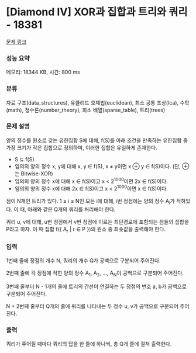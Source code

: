 # [Diamond IV] XOR과 집합과 트리와 쿼리 - 18381 

[문제 링크](https://www.acmicpc.net/problem/18381) 

### 성능 요약

메모리: 18344 KB, 시간: 800 ms

### 분류

자료 구조(data_structures), 유클리드 호제법(euclidean), 최소 공통 조상(lca), 수학(math), 정수론(number_theory), 희소 배열(sparse_table), 트리(trees)

### 문제 설명

<p>양의 정수를 원소로 갖는 유한집합 S에 대해, f(S)를 아래 조건을 만족하는 유한집합 중 가장 크기가 작은 집합으로 정의하며, 이러한 집합은 유일하게 존재한다.</p>

<ul>
	<li>S ⊆ f(S).</li>
	<li>임의의 양의 정수 x, y에 대해 x, y ∈ f(S), x ≠ y이면  x ⊕ y ∈ f(S)이다. (단, ⊕는 Bitwise-XOR)</li>
	<li>임의의 양의 정수 x에 대해 x ∈ f(S)이고 x < 2<sup>1000</sup>이면 2x ∈ f(S)이다.</li>
	<li>임의의 양의 정수 x에 대해 2x ∈ f(S)이고 x < 2<sup>1000</sup>이면 x ∈ f(S)이다.</li>
</ul>

<p>점이 N개인 트리가 있다. 1 ≤ i ≤ N인 모든 i에 대해, i번 정점에는 양의 정수 A<sub>i</sub>가 적혀있다. 이 때, 아래와 같은 Q개의 쿼리를 처리해야 한다.</p>

<p>쿼리 u, v에 대해, u번 정점에서 v번 정점에 이르는 최단경로에 포함되는 점들의 집합을 P라고 하자. 이 때 집합 f({ A<sub>r</sub> | r ∈ P })의 원소 중 최솟값을 출력해야 한다.</p>

### 입력 

 <p>1번째 줄에 정점의 개수 N, 쿼리의 개수 Q가 공백으로 구분되어 주어진다.</p>

<p>2번째 줄에 각 정점에 적힌 양의 정수 A<sub>1</sub>, A<sub>2</sub>, ..., A<sub>N</sub>이 공백으로 구분되어 주어진다.</p>

<p>3번째 줄부터 N - 1개의 줄에 트리의 간선이 연결하는 두 정점의 번호 a, b가 공백으로 구분되어 주어진다.</p>

<p>N + 2번째 줄부터 Q개의 줄에 쿼리를 나타내는 두 정수 u, v가 공백으로 구분되어 주어진다.</p>

### 출력 

 <p>쿼리가 주어질 때마다 쿼리의 답을 한 줄에 하나씩, 총 Q개 줄에 걸쳐 출력한다.</p>

